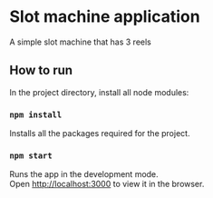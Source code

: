 # Slot machine application

A simple slot machine that has 3 reels

## How to run

In the project directory, install all node modules:

### `npm install`

Installs all the packages required for the project.

### `npm start`

Runs the app in the development mode.\
Open [http://localhost:3000](http://localhost:3000) to view it in the browser.

